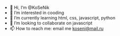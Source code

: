 - 👋 Hi, I’m @KoSeNik
- 👀 I’m interested in cooding
- 🌱 I’m currently learning html, css, javascript, python
- 💞️ I’m looking to collaborate on javascript
- 📫 How to reach me: email me koseni@mail.ru

<!---
KoSeNik/KoSeNik is a ✨ special ✨ repository because its `README.md` (this file) appears on your GitHub profile.
You can click the Preview link to take a look at your changes.
--->
